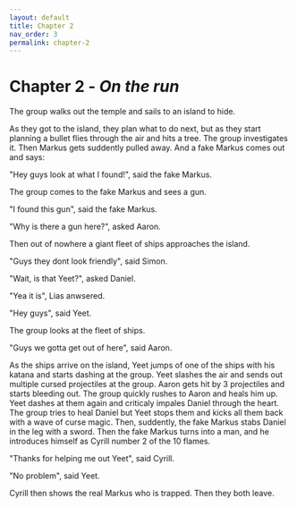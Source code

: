 ```yaml
---
layout: default
title: Chapter 2
nav_order: 3
permalink: chapter-2
---
```


# Chapter 2 - _On the run_

The group walks out the temple and sails to an island to hide.

As they got to the island, they plan what to do next, but as they start planning a bullet flies through the air and hits a tree. The group investigates it. Then Markus gets suddently pulled away. And a fake Markus comes out and says:

"Hey guys look at what I found!", said the fake Markus. 

The group comes to the fake Markus and sees a gun.

"I found this gun", said the fake Markus.

"Why is there a gun here?", asked Aaron.

Then out of nowhere a giant fleet of ships approaches the island.

"Guys they dont look friendly", said Simon.

"Wait, is that Yeet?", asked Daniel.

"Yea it is", Lias anwsered.

"Hey guys", said Yeet. 

The group looks at the fleet of ships.

"Guys we gotta get out of here", said Aaron.

As the ships arrive on the island, Yeet jumps of one of the ships with his katana and starts dashing at the group. Yeet slashes the air and sends out multiple cursed projectiles at the group. Aaron gets hit by 3 projectiles and starts bleeding out. The group quickly rushes to Aaron and heals him up. Yeet dashes at them again and criticaly impales Daniel through the heart. The group tries to heal Daniel but Yeet stops them and kicks all them back with a wave of curse magic. Then, suddently, the fake Markus stabs Daniel in the leg with a sword. Then the fake Markus turns into a man, and he introduces himself as Cyrill number 2 of the 10 flames.

"Thanks for helping me out Yeet", said Cyrill.

"No problem", said Yeet.

Cyrill then shows the real Markus who is trapped. Then they both leave.
